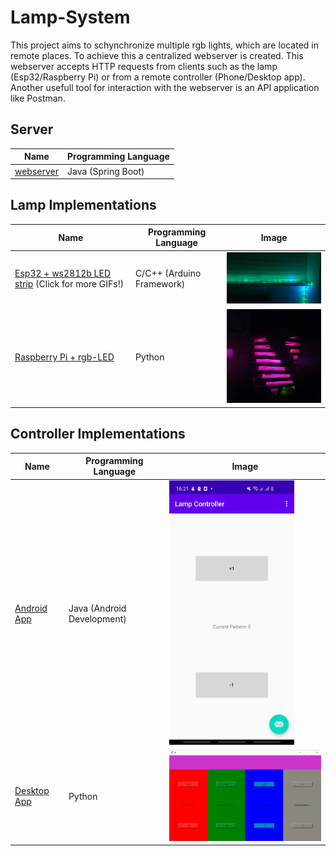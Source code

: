 # Lamp-System

This project aims to schynchronize multiple rgb lights, which are located in remote places. To achieve this a centralized webserver is created. This webserver accepts HTTP requests from clients such as the lamp (Esp32/Raspberry Pi) or from a remote controller (Phone/Desktop app). Another usefull tool for interaction with the webserver is an API application like Postman.

## Server
Name | Programming Language
--- | ---
[webserver](./Server/) | Java (Spring Boot)

## Lamp Implementations
Name | Programming Language | Image 
--- | --- | ---
[Esp32 + ws2812b LED strip](./Esp32/) (Click for more GIFs!) | C/C++ (Arduino Framework) | <img src="./Images/FlashMode.gif" width="300" />
[Raspberry Pi + rgb-LED](./RaspberryPi/) | Python | <img src="./Images/RaspberryPi.png" width="300" />

## Controller Implementations
Name | Programming Language | Image
--- | --- | ---
[Android App](./Android/) | Java (Android Development) | <img src="./Images/AndroidApp.jpeg" width="200" />
[Desktop App](./Frontend/) | Python | <img src="./Images/DesktopApp.png" width="400" />